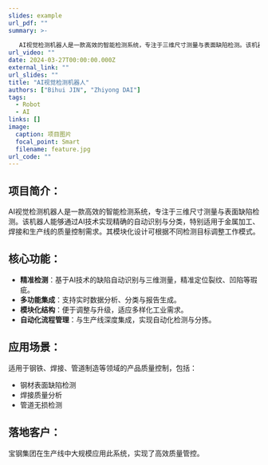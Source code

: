 ```yaml
---
slides: example
url_pdf: ""
summary: >-
  
   AI视觉检测机器人是一款高效的智能检测系统，专注于三维尺寸测量与表面缺陷检测。该机器人能够通过AI技术实现精确的自动识别与分类，特别适用于金属加工、焊接和生产线的质量控制需求。其模块化设计可根据不同检测目标调整工作模式。
url_video: ""
date: 2024-03-27T00:00:00.000Z
external_link: ""
url_slides: ""
title: "AI视觉检测机器人"
authors: ["Bihui JIN", "Zhiyong DAI"]
tags:
  - Robot
  - AI
links: []
image:
  caption: 项目图片
  focal_point: Smart
  filename: feature.jpg
url_code: ""
---
```


## 项目简介： 

AI视觉检测机器人是一款高效的智能检测系统，专注于三维尺寸测量与表面缺陷检测。该机器人能够通过AI技术实现精确的自动识别与分类，特别适用于金属加工、焊接和生产线的质量控制需求。其模块化设计可根据不同检测目标调整工作模式。

## 核心功能：

- **精准检测**：基于AI技术的缺陷自动识别与三维测量，精准定位裂纹、凹陷等瑕疵。
- **多功能集成**：支持实时数据分析、分类与报告生成。
- **模块化结构**：便于调整与升级，适应多样化工业需求。
- **自动化流程管理**：与生产线深度集成，实现自动化检测与分拣。

## 应用场景： 
适用于钢铁、焊接、管道制造等领域的产品质量控制，包括：

- 钢材表面缺陷检测
- 焊接质量分析
- 管道无损检测

## 落地客户： 
宝钢集团在生产线中大规模应用此系统，实现了高效质量管控。
